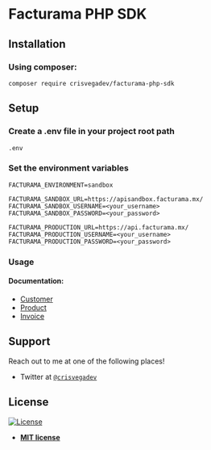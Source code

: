 # Facturama PHP SDK

## Installation

### Using composer:

```shell
composer require crisvegadev/facturama-php-sdk
```

## Setup

### Create a .env file in your project root path

```text
.env
```

### Set the environment variables

```text
FACTURAMA_ENVIRONMENT=sandbox

FACTURAMA_SANDBOX_URL=https://apisandbox.facturama.mx/
FACTURAMA_SANDBOX_USERNAME=<your_username>
FACTURAMA_SANDBOX_PASSWORD=<your_password>

FACTURAMA_PRODUCTION_URL=https://api.facturama.mx/
FACTURAMA_PRODUCTION_USERNAME=<your_username>
FACTURAMA_PRODUCTION_PASSWORD=<your_password>
```

### Usage

#### Documentation:

* [Customer](customer.md)
* [Product](product.md)
* [Invoice](invoice.md)

## Support

Reach out to me at one of the following places!

- Twitter at <a href="http://twitter.com/crisvegadev" target="_blank">`@crisvegadev`</a>

## License

[![License](http://img.shields.io/:license-mit-blue.svg?style=flat-square)](http://badges.mit-license.org)

- **[MIT license](http://opensource.org/licenses/mit-license.php)**
